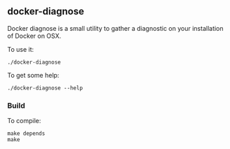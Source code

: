 ## docker-diagnose

Docker diagnose is a small utility to gather a diagnostic on your installation
of Docker on OSX.

To use it:

```
./docker-diagnose
```

To get some help:

```
./docker-diagnose --help
```

### Build

To compile:

```
make depends
make
```
